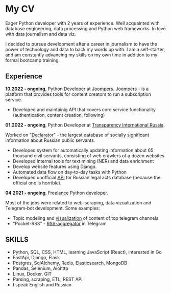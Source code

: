 # My CV

Eager Python developer with 2 years of experience.  Well acquainted with database engineering, data processing and Python web
frameworks. In love with data journalism and data viz. 

I decided to pursue development after a career in journalism to have the power of technology and data to back my words up with. I am a self-starter, and am constantly advancing my skills on my own time in addition to my formal bootcamp training.

## Experience


**10.2022 - ongoing**, Python Developer at [Joompers](http://joompers.com/).
Joompers - is a platform that provides tools for content creators to run a subscription service. 
* Developed and maintainig API that covers core service functionality (authentication, content creation, following)

**01.2022 - ongoing**, Python Developer at [Transparency International Russia](https://github.com/TI-Russia).


Worked on ["Declarator"](https://declarator.org/en/) - the largest database of socially significant information about Russian public servants.
* Developed system for automatically updating information about 65 thousand civil servants, consisting of web crawlers of a dozen websites 
* Developed internal tools for text mining (NER) and data enrichment
* Develop website features using Django.
* Automated data flow on day-to-day tasks with Python
* Developed unofficial [API](https://github.com/kbondar17/pravo.gov-api) for Russian legal acts database (because the official one is horrible).

**04.2021 - ongoing**, Freelance Python developer.

Most of the jobs were related to web-scraping, data vizualization and Telegram-bot development. 
Some examples:
* Topic modeling and [visualization](https://share.streamlit.io/-/auth/app?redirect_uri=https%3A%2F%2Fkbondar17-telegram-viz-streamlit-app-f63q2m.streamlitapp.com%2F) of content of top telegram channels.
* "Pocket-RSS" - [RSS-aggregator](https://github.com/kbondar17/pocket-rss) in Telegram

## SKILLS
* Python, SQL, CSS, HTML, learning JavaScript (React), interested in Go
* FastApi, Django, Flask 
* Postgres, SqlAlchemy, Redis, Elasticsearch, MongoDB
* Pandas, Selenium, Aiohttp
* Linux, Docker, GIT 
* Parsing, scraping, ETL, REST API
* I speak English and Russian  




